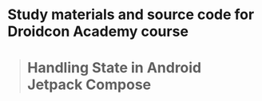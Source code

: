 # Study materials and source code for **Droidcon Academy** course 
> # Handling State in Android Jetpack Compose 
